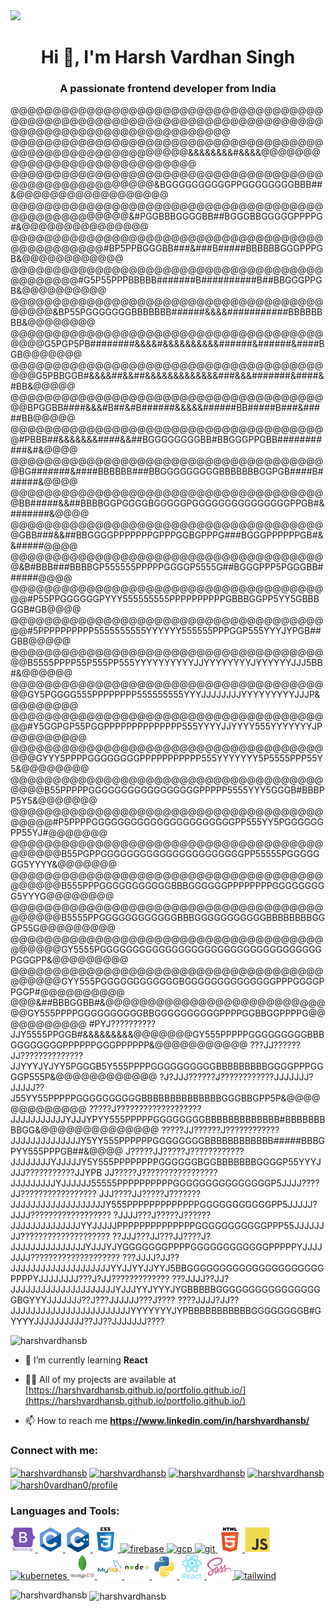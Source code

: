<img src="[https://media.giphy.com/media/3o6UBpHgaXFDNAuttm/giphy.gif](https://www.digitalsolutionservices.com/img/services/web%20development.gif)">

<h1 align="center">Hi 👋, I'm Harsh Vardhan Singh</h1>
<h3 align="center">A passionate frontend developer from India</h3>

<!-- image -->
<p>
@@@@@@@@@@@@@@@@@@@@@@@@@@@@@@@@@@@@@@@@@@@@@@@@@@@@@@@@@@@@@@@@@@@@@@@@@@@@@@@@@@@@@@@@@@@@@@@@@@@@
@@@@@@@@@@@@@@@@@@@@@@@@@@@@@@@@@@@@@@@@@@@@@@@@@@@@@@@@@@&&&&&&&&#&&&&@@@@@@@@@@@@@@@@@@@@@@@@@@@@@
@@@@@@@@@@@@@@@@@@@@@@@@@@@@@@@@@@@@@@@@@@@@@@@@@@@@@@&BGGGGGGGGGGPPGGGGGGGGBBB##&@@@@@@@@@@@@@@@@@@
@@@@@@@@@@@@@@@@@@@@@@@@@@@@@@@@@@@@@@@@@@@@@@@@@@@&#PGGBBBGGGGBB##BGGGBBGGGGGPPPPG#&@@@@@@@@@@@@@@@
@@@@@@@@@@@@@@@@@@@@@@@@@@@@@@@@@@@@@@@@@@@@@@@@#BP5PPBGGGBB###&###B#####BBBBBBGGGPPPGB&@@@@@@@@@@@@
@@@@@@@@@@@@@@@@@@@@@@@@@@@@@@@@@@@@@@@@@@@@@#G5P55PPPBBBBB#######B##########B##BBGGGPPGB&@@@@@@@@@@
@@@@@@@@@@@@@@@@@@@@@@@@@@@@@@@@@@@@@@@@@@&BP55PGGGGGGGBBBBBBB######&&&&###########BBBBBBBB&@@@@@@@@
@@@@@@@@@@@@@@@@@@@@@@@@@@@@@@@@@@@@@@@@@G5PGP5PB########&&&&#&&&&&&&&&&######&######&####BGB@@@@@@@
@@@@@@@@@@@@@@@@@@@@@@@@@@@@@@@@@@@@@@@@G5PBBGGB#&&&&##&&##&&&&&&&&&&&&&###&&&#######&####&#BB&@@@@@
@@@@@@@@@@@@@@@@@@@@@@@@@@@@@@@@@@@@@@@BPGGBB####&&&#B##&#B######&&&&&######BB#####B###&#####BB@@@@@
@@@@@@@@@@@@@@@@@@@@@@@@@@@@@@@@@@@@@@#PBBB##&&&&&&&####&&##BGGGGGGGGBB#BBGGGPPGBB###########&#&@@@@
@@@@@@@@@@@@@@@@@@@@@@@@@@@@@@@@@@@@@@BG#######&####BBBBBB###BBGGGGGGGGGBBBBBBBGGPGB####B######&@@@@
@@@@@@@@@@@@@@@@@@@@@@@@@@@@@@@@@@@@@@BB#####&&##BBBBGGPGGGGBGGGGGPGGGGGGGGGGGGGGGPPGB#&#######&@@@@
@@@@@@@@@@@@@@@@@@@@@@@@@@@@@@@@@@@@@@GBB###&&##BBGGGGPPPPPPPGPPPGGBGPPPG###BGGGPPPPPPGB#&&#####@@@@
@@@@@@@@@@@@@@@@@@@@@@@@@@@@@@@@@@@@@@&B#BBB###BBBBGP555555PPPPPGGGGP5555G##BGGGPPP5PGGGBB######@@@@
@@@@@@@@@@@@@@@@@@@@@@@@@@@@@@@@@@@@@@@#P55PPGGGGGGPYYY555555555PPPPPPPPPPGBBBGGPP5YY5GBBBGGB#GB@@@@
@@@@@@@@@@@@@@@@@@@@@@@@@@@@@@@@@@@@@@@#5PPPPPPPPPP5555555555YYYYYY555555PPPGGP555YYYJYPGB##GBB@@@@@
@@@@@@@@@@@@@@@@@@@@@@@@@@@@@@@@@@@@@@@B5555PPPP55P555PP555YYYYYYYYYYJJYYYYYYYYJYYYYYYJJJ5BB#&@@@@@@
@@@@@@@@@@@@@@@@@@@@@@@@@@@@@@@@@@@@@@@GY5PGGGG555PPPPPPPP555555555YYYJJJJJJJJYYYYYYYYYJJJP&@@@@@@@@
@@@@@@@@@@@@@@@@@@@@@@@@@@@@@@@@@@@@@@@#Y5GGPGP55PGGPPPPPPPPPPPPPP555YYYYJJYYYY555YYYYYYYJP@@@@@@@@@
@@@@@@@@@@@@@@@@@@@@@@@@@@@@@@@@@@@@@@@@GYYY5PPPPGGGGGGGGPPPPPPPPPPP555YYYYYYY5P5555PPP55Y5&@@@@@@@@
@@@@@@@@@@@@@@@@@@@@@@@@@@@@@@@@@@@@@@@@@B55PPPPPGGGGGGGGGGGGGGGGGPPPPP5555YYY5GGGB#BBBPP5Y5&@@@@@@@
@@@@@@@@@@@@@@@@@@@@@@@@@@@@@@@@@@@@@@@@@@#P5PPPPGGGGGGGGGGGGGGGGGGGGGGPP555YY5PGGGGGGPP55YJ#@@@@@@@
@@@@@@@@@@@@@@@@@@@@@@@@@@@@@@@@@@@@@@@@@@@B55PGPPGGGGGGGGGGGGGGGGGGGGGGPP55555PGGGGGGG5YYYY&@@@@@@@
@@@@@@@@@@@@@@@@@@@@@@@@@@@@@@@@@@@@@@@@@@@B555PPPGGGGGGGGGGGBBBGGGGGGPPPPPPPPGGGGGGGGG5YYYG@@@@@@@@
@@@@@@@@@@@@@@@@@@@@@@@@@@@@@@@@@@@@@@@@@@@B5555PPGGGGGGGGGGGGBBBGGGGGGGGGGGBBBBBBBBGGGP55G@@@@@@@@@
@@@@@@@@@@@@@@@@@@@@@@@@@@@@@@@@@@@@@@@@@@@GY5555PGGGGGGGGGGGGGGGGGGGGGGGGGGGGGGGGGGPGGGPP&@@@@@@@@@
@@@@@@@@@@@@@@@@@@@@@@@@@@@@@@@@@@@@@@@@@@@GYY555PGGGGGGGGGGGGBGGGGGGGGGGGGGGPPPGGGGPPGGP#@@@@@@@@@@
@@@&##BBBGGBB#&@@@@@@@@@@@@@@@@@@@@@@@@@@@@GY555PPPPGGGGGGGGGGBBGGGGGGGGGGPPPPGGBBGGPPPPG@@@@@@@@@@@
#PYJ??????????JJY5555PPGGB#&&&&&&&&&@@@@@@@GY555PPPPPGGGGGGGGGBBBGGGGGGGGPPPPPPGGGPPPPPP&@@@@@@@@@@@
???JJ??????JJ??????????????JJYYYJYJYY5PGGGB5Y555PPPPGGGGGGGGGGBBBBBBBBBGGGGPPPGGGGP555P&@@@@@@@@@@@@
?J?JJJ??????J????????????JJJJJJJ?JJJJJ??J55YY55PPPPPGGGGGGGGGGBBBBBBBBBBBBBBGGGBBGPP5P&@@@@@@@@@@@@@
?????J???????????????????JJJJJJJJJJJYJJJYPYY555PPPPPGGGGGGGGBBBBBBBBBBBBB#BBBBBBBBBGG&@@@@@@@@@@@@@@
?????JJ??????J????????????JJJJJJJJJJJJJJY5YY555PPPPPPGGGGGGGGBBBBBBBBBBBB#####BBBGPYY555PPPGB##&@@@@
J?????JJ?????J????????????JJJJJJJJYJJJJJY5Y555PPPPPPPPGGGGGGBGGBBBBBBBGGGGP55YYYJJJJ???????????JJYPB
JJ?????J?????????????????JJJJJJJJJYJJJJJJ55555PPPPPPPPPPGGGGGGGGGGGGGGGP5JJJJ????JJ?????????????????
JJJ????JJ?????J???????JJJJJJJJJJJJJJJJJJJY555PPPPPPPPPPPPPGGGGGGGGGGGPP5JJJJJ?JJJJ??????????????????
?JJJJ???J?????J??????JJJJJJJJJJJJJJYYJJJJJPPPPPPPPPPPPPPGGGGGGGGGGGPPP55JJJJJJJJ????????????????????
??JJJ???JJ???JJ????J?JJJJJJJJJJJJJJJYJJJYJYGGGGGGGPPPPGGGGGGGGGGGGPPPPPYJJJJJJJJ????????????????????
???JJJJ?JJ??JJJJJJJJJJJJJJJJJJJJYYJJYYJJYYJ5BBGGGGGGGGGGGGGGGGGGGGGPPPPYJJJJJJJJ???J?JJ?????????????
???JJJJ??JJ?JJJJJJJJJJJJJJJJJJJJJYJJJYYJYYYJYGBBBBBGGGGGGGGGGGGGGGGGBGYYYJJJJJJJ??J???JJJJJJ???J????
????JJJJ?JJ??JJJJJJJJJJJJJJJJJJJJJJJJYYYYYYYJYPBBBBBBBBBBBGGGGGGGGB#GYYYYJJJJJJJJJJ??JJ??JJJJJJJ????
</p>
<!-- image end -->

<p align="left"> <img src="https://komarev.com/ghpvc/?username=harshvardhansb&label=Profile%20views&color=0e75b6&style=flat" alt="harshvardhansb" /> </p>

- 🌱 I’m currently learning **React**

- 👨‍💻 All of my projects are available at [https://harshvardhansb.github.io/portfolio.github.io/](https://harshvardhansb.github.io/portfolio.github.io/)

- 📫 How to reach me **https://www.linkedin.com/in/harshvardhansb/**

<h3 align="left">Connect with me:</h3>
<p align="left">
<a href="https://linkedin.com/in/harshvardhansb" target="blank"><img align="center" src="https://raw.githubusercontent.com/rahuldkjain/github-profile-readme-generator/master/src/images/icons/Social/linked-in-alt.svg" alt="harshvardhansb" height="30" width="40" /></a>
<a href="https://instagram.com/harshvardhansb" target="blank"><img align="center" src="https://raw.githubusercontent.com/rahuldkjain/github-profile-readme-generator/master/src/images/icons/Social/instagram.svg" alt="harshvardhansb" height="30" width="40" /></a>
<a href="https://www.codechef.com/users/harshvardhansb" target="blank"><img align="center" src="https://cdn.jsdelivr.net/npm/simple-icons@3.1.0/icons/codechef.svg" alt="harshvardhansb" height="30" width="40" /></a>
<a href="https://www.leetcode.com/harshvardhansb" target="blank"><img align="center" src="https://raw.githubusercontent.com/rahuldkjain/github-profile-readme-generator/master/src/images/icons/Social/leet-code.svg" alt="harshvardhansb" height="30" width="40" /></a>
<a href="https://auth.geeksforgeeks.org/user/harsh0vardhan0/profile" target="blank"><img align="center" src="https://raw.githubusercontent.com/rahuldkjain/github-profile-readme-generator/master/src/images/icons/Social/geeks-for-geeks.svg" alt="harsh0vardhan0/profile" height="30" width="40" /></a>
</p>

<h3 align="left">Languages and Tools:</h3>
<p align="left"> <a href="https://getbootstrap.com" target="_blank" rel="noreferrer"> <img src="https://raw.githubusercontent.com/devicons/devicon/master/icons/bootstrap/bootstrap-plain-wordmark.svg" alt="bootstrap" width="40" height="40"/> </a> <a href="https://www.cprogramming.com/" target="_blank" rel="noreferrer"> <img src="https://raw.githubusercontent.com/devicons/devicon/master/icons/c/c-original.svg" alt="c" width="40" height="40"/> </a> <a href="https://www.w3schools.com/cpp/" target="_blank" rel="noreferrer"> <img src="https://raw.githubusercontent.com/devicons/devicon/master/icons/cplusplus/cplusplus-original.svg" alt="cplusplus" width="40" height="40"/> </a> <a href="https://www.w3schools.com/css/" target="_blank" rel="noreferrer"> <img src="https://raw.githubusercontent.com/devicons/devicon/master/icons/css3/css3-original-wordmark.svg" alt="css3" width="40" height="40"/> </a> <a href="https://firebase.google.com/" target="_blank" rel="noreferrer"> <img src="https://www.vectorlogo.zone/logos/firebase/firebase-icon.svg" alt="firebase" width="40" height="40"/> </a> <a href="https://cloud.google.com" target="_blank" rel="noreferrer"> <img src="https://www.vectorlogo.zone/logos/google_cloud/google_cloud-icon.svg" alt="gcp" width="40" height="40"/> </a> <a href="https://git-scm.com/" target="_blank" rel="noreferrer"> <img src="https://www.vectorlogo.zone/logos/git-scm/git-scm-icon.svg" alt="git" width="40" height="40"/> </a> <a href="https://www.w3.org/html/" target="_blank" rel="noreferrer"> <img src="https://raw.githubusercontent.com/devicons/devicon/master/icons/html5/html5-original-wordmark.svg" alt="html5" width="40" height="40"/> </a> <a href="https://developer.mozilla.org/en-US/docs/Web/JavaScript" target="_blank" rel="noreferrer"> <img src="https://raw.githubusercontent.com/devicons/devicon/master/icons/javascript/javascript-original.svg" alt="javascript" width="40" height="40"/> </a> <a href="https://kubernetes.io" target="_blank" rel="noreferrer"> <img src="https://www.vectorlogo.zone/logos/kubernetes/kubernetes-icon.svg" alt="kubernetes" width="40" height="40"/> </a> <a href="https://www.mongodb.com/" target="_blank" rel="noreferrer"> <img src="https://raw.githubusercontent.com/devicons/devicon/master/icons/mongodb/mongodb-original-wordmark.svg" alt="mongodb" width="40" height="40"/> </a> <a href="https://www.mysql.com/" target="_blank" rel="noreferrer"> <img src="https://raw.githubusercontent.com/devicons/devicon/master/icons/mysql/mysql-original-wordmark.svg" alt="mysql" width="40" height="40"/> </a> <a href="https://nodejs.org" target="_blank" rel="noreferrer"> <img src="https://raw.githubusercontent.com/devicons/devicon/master/icons/nodejs/nodejs-original-wordmark.svg" alt="nodejs" width="40" height="40"/> </a> <a href="https://www.python.org" target="_blank" rel="noreferrer"> <img src="https://raw.githubusercontent.com/devicons/devicon/master/icons/python/python-original.svg" alt="python" width="40" height="40"/> </a> <a href="https://reactjs.org/" target="_blank" rel="noreferrer"> <img src="https://raw.githubusercontent.com/devicons/devicon/master/icons/react/react-original-wordmark.svg" alt="react" width="40" height="40"/> </a> <a href="https://sass-lang.com" target="_blank" rel="noreferrer"> <img src="https://raw.githubusercontent.com/devicons/devicon/master/icons/sass/sass-original.svg" alt="sass" width="40" height="40"/> </a> <a href="https://tailwindcss.com/" target="_blank" rel="noreferrer"> <img src="https://www.vectorlogo.zone/logos/tailwindcss/tailwindcss-icon.svg" alt="tailwind" width="40" height="40"/> </a> </p>

<p><img align="left" src="https://github-readme-stats.vercel.app/api/top-langs?username=harshvardhansb&show_icons=true&locale=en&layout=compact" alt="harshvardhansb" /></p>

<p>&nbsp;<img align="center" src="https://github-readme-stats.vercel.app/api?username=harshvardhansb&show_icons=true&locale=en" alt="harshvardhansb" /></p>
